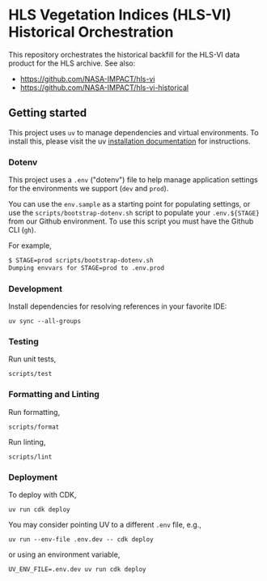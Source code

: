 # HLS Vegetation Indices (HLS-VI) Historical Orchestration

This repository orchestrates the historical backfill for the HLS-VI data product for the HLS archive. See also:

- https://github.com/NASA-IMPACT/hls-vi
- https://github.com/NASA-IMPACT/hls-vi-historical

## Getting started

This project uses `uv` to manage dependencies and virtual environments. To install this, please visit the uv
[installation documentation](https://docs.astral.sh/uv/getting-started/installation/) for instructions.

### Dotenv

This project uses a `.env` ("dotenv") file to help manage application settings for the environments we support (`dev`
and `prod`).

You can use the `env.sample` as a starting point for populating settings, or use the `scripts/bootstrap-dotenv.sh`
script to populate your `.env.${STAGE}` from our Github environment. To use this script you must have the Github CLI
(`gh`).

For example,

```bash
$ STAGE=prod scripts/bootstrap-dotenv.sh
Dumping envvars for STAGE=prod to .env.prod
```

### Development

Install dependencies for resolving references in your favorite IDE:

```plain
uv sync --all-groups
```

### Testing

Run unit tests,

```plain
scripts/test
```

### Formatting and Linting

Run formatting,

```plain
scripts/format
```

Run linting,

```plain
scripts/lint
```

### Deployment

To deploy with CDK,

```plain
uv run cdk deploy
```

You may consider pointing UV to a different `.env` file, e.g.,

```plain
uv run --env-file .env.dev -- cdk deploy
```

or using an environment variable,

```plain
UV_ENV_FILE=.env.dev uv run cdk deploy
```
